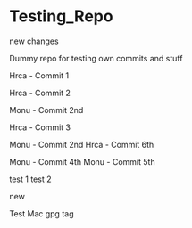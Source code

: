 # Testing_Repo
new changes

Dummy repo for testing own commits and stuff

Hrca - Commit 1

Hrca - Commit 2


Monu - Commit 2nd

Hrca - Commit 3

Monu - Commit 2nd
Hrca - Commit 6th

Monu - Commit 4th
Monu - Commit 5th

test 1
test 2


new

Test Mac gpg 
tag
